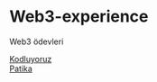 # Web3-experience
Web3 ödevleri

[Kodluyoruz](https://www.kodluyoruz.org/)  
[Patika](https://www.patika.dev/)
